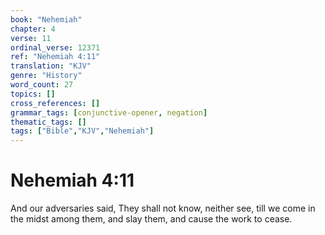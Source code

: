 ```yaml
---
book: "Nehemiah"
chapter: 4
verse: 11
ordinal_verse: 12371
ref: "Nehemiah 4:11"
translation: "KJV"
genre: "History"
word_count: 27
topics: []
cross_references: []
grammar_tags: [conjunctive-opener, negation]
thematic_tags: []
tags: ["Bible","KJV","Nehemiah"]
---
```


# Nehemiah 4:11

And our adversaries said, They shall not know, neither see, till we come in the midst among them, and slay them, and cause the work to cease.
